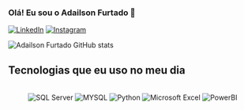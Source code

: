 ### Olá! Eu sou o Adailson Furtado 🤙

[![LinkedIn](https://img.shields.io/badge/LinkedIn-0077B5?style=for-the-badge&logo=linkedin&logoColor=white)](https://www.linkedin.com/in/adailson-furtado-5babb980/)
[![Instagram](https://img.shields.io/badge/Instagram-E4405F?style=for-the-badge&logo=instagram&logoColor=white)](https://instagram.com/adailsonfurtado)

![Adailson Furtado GitHub stats](https://github-readme-stats.vercel.app/api?username=AdailsonFurtado&show_icons=true&theme=dracula)

## Tecnologias que eu uso no meu dia

<div style="display: inline_block; text-align: center;"><br/>
    <img alt="SQL Server" src="https://img.shields.io/badge/Microsoft_SQL_Server-CC2927?style=for-the-badge&logo=microsoft-sql-server&logoColor=white" />
    <img alt="MYSQL" src="https://img.shields.io/badge/MySQL-00000F?style=for-the-badge&logo=mysql&logoColor=white" />
    <img alt="Python" src="https://img.shields.io/badge/Python-3776AB?style=for-the-badge&logo=python&logoColor=white" />
    <img alt="Microsoft Excel" src="https://img.shields.io/badge/Microsoft_Excel-217346?style=for-the-badge&logo=microsoft-excel&logoColor=white" />
    <img alt="PowerBI" src="https://img.shields.io/badge/workspace-143157?style=for-the-badge&logo=NX&logoColor=white" />
</div>
